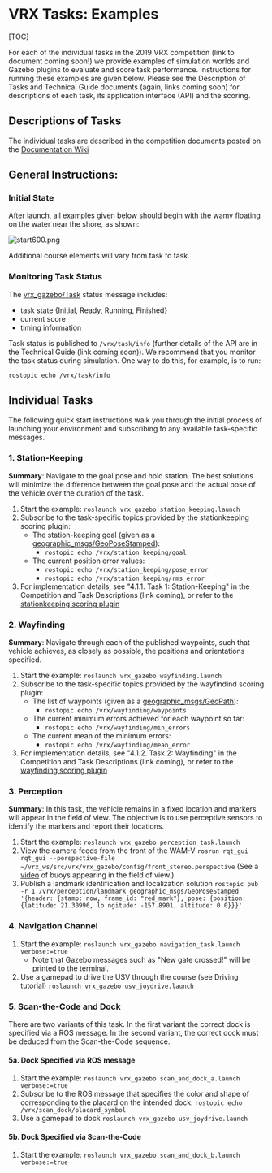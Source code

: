 # VRX Tasks: Examples #

[TOC]

For each of the individual tasks in the 2019 VRX competition (link to document coming soon!) we provide examples of simulation worlds and Gazebo plugins to evaluate and score task performance.  Instructions for running these examples are given below. Please see the Description of Tasks and Technical Guide documents (again, links coming soon) for descriptions of each task, its application interface (API) and the scoring.

## Descriptions of Tasks ##

The individual tasks are described in the competition documents posted on the [Documentation Wiki](https://bitbucket.org/osrf/vrx/wiki/documentation)

## General Instructions: ##

### Initial State ###
After launch, all examples given below should begin with the wamv floating on the water near the
shore, as shown:

![start600.png](https://bitbucket.org/repo/BgXLzgM/images/599749426-start600.png)

Additional course elements will vary from task to task.

### Monitoring Task Status ###

The [vrx_gazebo/Task](https://bitbucket.org/osrf/vrx/src/default/vrx_gazebo/msg/Task.msg) status message includes:

* task state {Initial, Ready, Running, Finished}
* current score
* timing information

Task status is published to `/vrx/task/info` (further details of the API are in the Technical Guide (link coming soon)).  We recommend that you monitor the task status during simulation. One way to do this, for example, is to run:

```
rostopic echo /vrx/task/info 
```
## Individual Tasks ##
The following quick start instructions walk you through the initial process
of launching your environment and subscribing to any available task-specific messages.

### 1. Station-Keeping ###

**Summary**: Navigate to the goal pose and hold station. The best solutions will minimize the difference between the goal pose and the actual pose of the vehicle over the duration of the task.

1. Start the example: `roslaunch vrx_gazebo station_keeping.launch`
1. Subscribe to the task-specific topics provided by the stationkeeping scoring plugin:
    * The station-keeping goal (given as a [geographic_msgs/GeoPoseStamped](http://docs.ros.org/api/geographic_msgs/html/msg/GeoPoseStamped.html)): 
        * `rostopic echo /vrx/station_keeping/goal`
    * The current position error values:
        * `rostopic echo /vrx/station_keeping/pose_error`
        * `rostopic echo /vrx/station_keeping/rms_error`
1. For implementation details, see "4.1.1. Task 1: Station-Keeping" in the Competition and Task Descriptions (link coming), or refer to the [stationkeeping scoring plugin](https://bitbucket.org/osrf/vrx/src/default/vrx_gazebo/include/vrx_gazebo/stationkeeping_scoring_plugin.hh)

### 2. Wayfinding ###

**Summary**: Navigate through each of the published waypoints, such that vehicle achieves, as closely as possible, the positions and orientations specified.

1. Start the example: `roslaunch vrx_gazebo wayfinding.launch`
1. Subscribe to the task-specific topics provided by the wayfindind scoring plugin:
    * The list of waypoints (given as a [geographic_msgs/GeoPath](http://docs.ros.org/api/geographic_msgs/html/msg/GeoPath.html)): 
        * `rostopic echo /vrx/wayfinding/waypoints`
    * The current minimum errors achieved for each waypoint so far: 
        * `rostopic echo /vrx/wayfinding/min_errors`
    * The current mean of the minimum errors: 
        * `rostopic echo /vrx/wayfinding/mean_error`
1. For implementation details, see "4.1.2. Task 2: Wayfinding" in the Competition and Task Descriptions  (link coming), or refer to the [wayfinding scoring plugin](https://bitbucket.org/osrf/vrx/src/default/vrx_gazebo/include/vrx_gazebo/wayfinding_scoring_plugin.hh)

### 3. Perception ###

**Summary**: In this task, the vehicle remains in a fixed location and markers will appear in the field of view. The objective is to use perceptive sensors to identify the markers and report their locations.

1. Start the example: `roslaunch vrx_gazebo perception_task.launch`
1. View the camera feeds from the front of the WAM-V `rosrun rqt_gui rqt_gui --perspective-file ~/vrx_ws/src/vrx/vrx_gazebo/config/front_stereo.perspective` (See a [video](https://vimeo.com/user5784414/review/321818142/3d90192ee0) of buoys appearing in the field of view.) 
1. Publish a landmark identification and localization solution `rostopic pub -r 1 /vrx/perception/landmark geographic_msgs/GeoPoseStamped '{header: {stamp: now, frame_id: "red_mark"}, pose: {position: {latitude: 21.30996, lo
ngitude: -157.8901, altitude: 0.0}}}'`

### 4. Navigation Channel ###

1. Start the example: `roslaunch vrx_gazebo navigation_task.launch verbose:=true`
    * Note that Gazebo messages such as "New gate crossed!" will be printed to the terminal.
1. Use a gamepad to drive the USV through the course (see Driving tutorial) `roslaunch vrx_gazebo usv_joydrive.launch`


### 5. Scan-the-Code and Dock ###

There are two variants of this task.  In the first variant the correct dock is specified via a ROS message.  In the second variant, the correct dock must be deduced from the Scan-the-Code sequence.

#### 5a. Dock Specified via ROS message ####

1. Start the example: `roslaunch vrx_gazebo scan_and_dock_a.launch verbose:=true`
1. Subscribe to the ROS message that specifies the color and shape of corresponding to the placard on the intended dock: `rostopic echo /vrx/scan_dock/placard_symbol`
1. Use a gamepad to dock `roslaunch vrx_gazebo usv_joydrive.launch`

#### 5b. Dock Specified via Scan-the-Code ####

1. Start the example: `roslaunch vrx_gazebo scan_and_dock_b.launch verbose:=true`